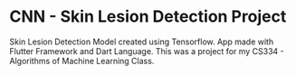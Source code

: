 # CNN - Skin Lesion Detection Project
 Skin Lesion Detection Model created using Tensorflow. App made with Flutter Framework and Dart Language. This was a project for my CS334 - Algorithms of Machine Learning Class.
